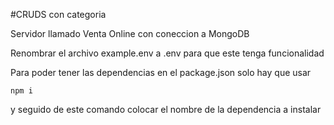 #CRUDS con categoria

Servidor llamado Venta Online con coneccion a MongoDB

Renombrar el archivo example.env a .env para que este tenga funcionalidad

Para poder tener las dependencias en el package.json solo hay que usar
```
npm i 
```
y seguido de este comando colocar el nombre de la dependencia a instalar
